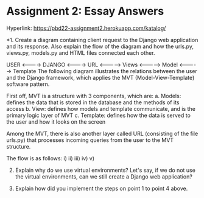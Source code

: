 # Assignment 2: Essay Answers

Hyperlink: https://pbd22-assignment2.herokuapp.com/katalog/

*1. Create a diagram containing client request to the Django web application and its response. Also explain the flow of the diagram and how the urls.py, views.py, models.py and HTML files connected each other.

USER <----> DJANGO <----> URL <-----> Views <-----> Model
                                            <-----> Template
The following diagram illustrates the relations between the user and the Django framework, which applies the MVT (Model-View-Template) software pattern.

First off, MVT is a structure with 3 components, which are:
  a. Models: defines the data that is stored in the database and the methods of its access
  b. View: defines how models and template communicate, and is the primary logic layer of MVT
  c. Template: defines how the data is served to the user and how it looks on the screen
  
Among the MVT, there is also another layer called URL (consisting of the file urls.py) that processes incoming queries from the user to the MVT structure.

The flow is as follows:
  i) 
  ii) 
  iii)
  iv)
  v)

2. Explain why do we use virtual environments? Let's say, if we do not use the virtual environments, can we still create a Django web application?




3. Explain how did you implement the steps on point 1 to point 4 above.
